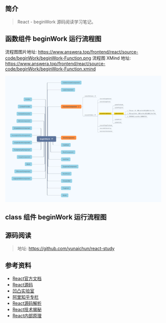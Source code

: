 ## 简介

> React - beginWork 源码阅读学习笔记。

## 函数组件 beginWork 运行流程图

流程图图片地址: https://www.answera.top/frontend/react/source-code/beginWork/beginWork-Function.png
流程图 XMind 地址: https://www.answera.top/frontend/react/source-code/beginWork/beginWork-Function.xmind

![beginWork-Function](./beginWork-Function.png)

## class 组件 beginWork 运行流程图


## 源码阅读

> 地址: https://github.com/yunaichun/react-study

## 参考资料

- [React官方文档](https://reactjs.org)
- [React源码](https://github.com/facebook/react/tree/8b2d3783e58d1acea53428a10d2035a8399060fe)
- [凹凸实验室](https://aotu.io/notes/2020/11/12/react-indoor/index.html)
- [阿里知乎专栏](https://zhuanlan.zhihu.com/purerender)
- [React源码解析](https://react.jokcy.me/)
- [React技术揭秘](https://react.iamkasong.com/)
- [React内部原理](http://tcatche.site/2017/07/react-internals-part-one-basic-rendering/)
